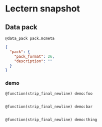 # Lectern snapshot

## Data pack

`@data_pack pack.mcmeta`

```json
{
  "pack": {
    "pack_format": 26,
    "description": ""
  }
}
```

### demo

`@function(strip_final_newline) demo:foo`

```mcfunction

```

`@function(strip_final_newline) demo:bar`

```mcfunction

```

`@function(strip_final_newline) demo:thing`

```mcfunction

```

